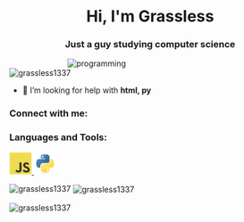 <h1 align="center">Hi, I'm Grassless</h1>
<h3 align="center">Just a guy studying computer science</h3>
<img align="right" alt="programming" width="400" src="https://giphy.com/gifs/life-interesting-footage-ZVik7pBtu9dNS">

<p align="left"> <img src="https://komarev.com/ghpvc/?username=grassless1337&label=Profile%20views&color=0e75b6&style=flat" alt="grassless1337" /> </p>

- 🤝 I’m looking for help with **html, py**

<h3 align="left">Connect with me:</h3>
<p align="left">
</p>

<h3 align="left">Languages and Tools:</h3>
<p align="left"> <a href="https://developer.mozilla.org/en-US/docs/Web/JavaScript" target="_blank" rel="noreferrer"> <img src="https://raw.githubusercontent.com/devicons/devicon/master/icons/javascript/javascript-original.svg" alt="javascript" width="40" height="40"/> </a> <a href="https://www.python.org" target="_blank" rel="noreferrer"> <img src="https://raw.githubusercontent.com/devicons/devicon/master/icons/python/python-original.svg" alt="python" width="40" height="40"/> </a> </p>

<p><img align="left" src="https://github-readme-stats.vercel.app/api/top-langs?username=grassless1337&show_icons=true&locale=en&layout=compact" alt="grassless1337" /></p>

<p>&nbsp;<img align="center" src="https://github-readme-stats.vercel.app/api?username=grassless1337&show_icons=true&locale=en" alt="grassless1337" /></p>

<p><img align="center" src="https://github-readme-streak-stats.herokuapp.com/?user=grassless1337&" alt="grassless1337" /></p>
